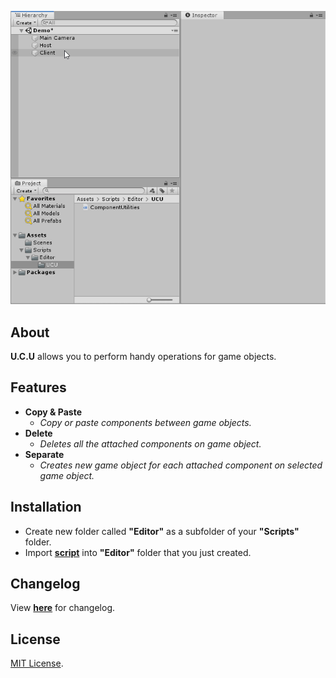 <p align="center">
  <a href="#"><img src="https://github.com/iozsaygi/unity-component-copier/blob/master/media/v1.3.gif"/></a>
</p>

## About
**U.C.U** allows you to perform handy operations for game objects.

## Features
* **Copy & Paste**
    * _Copy or paste components between game objects._
* **Delete** 
    * _Deletes all the attached components on game object._
* **Separate**
    * _Creates new game object for each attached component on selected game object._

## Installation
* Create new folder called **"Editor"** as a subfolder of your **"Scripts"** folder.
* Import **[script](https://github.com/iozsaygi/unity-component-utilities/tree/master/unity-component-utilities/Assets/Scripts/Editor/UCU)** into **"Editor"** folder that you just created.

## Changelog
View **[here](https://github.com/iozsaygi/unity-component-copier/blob/master/CHANGELOG.md)** for changelog.

## License
[MIT License](https://github.com/iozsaygi/unity-component-copier/blob/master/LICENSE).
